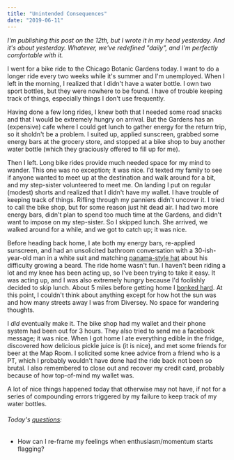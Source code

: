 ```yaml
---
title: "Unintended Consequences"
date: "2019-06-11"
---
```


_I'm publishing this post on the 12th, but I wrote it in my head yesterday. And it's about yesterday. Whatever, we've redefined "daily", and I'm perfectly comfortable with it._

I went for a bike ride to the Chicago Botanic Gardens today. I want to do a longer ride every two weeks while it's summer and I'm unemployed. When I left in the morning, I realized that I didn't have a water bottle. I own two sport bottles, but they were nowhere to be found. I have of trouble keeping track of things, especially things I don't use frequently.

Having done a few long rides, I knew both that I needed some road snacks and that I would be extremely hungry on arrival. But the Gardens has an (expensive) cafe where I could get lunch to gather energy for the return trip, so it sholdn't be a problem. I suited up, applied sunscreen, grabbed some energy bars at the grocery store, and stopped at a bike shop to buy another water bottle (which they graciously offered to fill up for me).

Then I left. Long bike rides provide much needed space for my mind to wander. This one was no exception; it was nice. I'd texted my family to see if anyone wanted to meet up at the destination and walk around for a bit, and my step-sister volunteered to meet me. On landing I put on regular (modest) shorts and realized that I didn't have my wallet. I have trouble of keeping track of things. Rifling through my panniers didn't uncover it. I tried to call the bike shop, but for some reason just hit dead air. I had two more energy bars, didn't plan to spend too much time at the Gardens, and didn't want to impose on my step-sister. So I skipped lunch. She arrived, we walked around for a while, and we got to catch up; it was nice.

Before heading back home, I ate both my energy bars, re-applied sunscreen, and had an unsolicited bathroom conversation with a 30-ish-year-old man in a white suit and matching [panama-style hat](https://duckduckgo.com/?q=panama-style+hat&atb=v1-1&iar=images&iax=images&ia=images) about his difficulty growing a beard. The ride home wasn't fun. I haven't been riding a lot and my knee has been acting up, so I've been trying to take it easy. It was acting up, and I was also extremely hungry because I'd foolishly decided to skip lunch. About 5 miles before getting home I [bonked hard](https://en.wikipedia.org/wiki/Hitting_the_wall). At this point, I couldn't think about anything except for how hot the sun was and how many streets away I was from Diversey. No space for wandering thoughts.

I _did_ eventually make it. The bike shop had my wallet and their phone system had been out for 3 hours. They also tried to send me a facebook message; it was nice. When I got home I ate everything edible in the fridge, discovered how delicious pickle juice is (it is nice), and met some friends for beer at the Map Room. I solicited some knee advice from a friend who is a PT, which I probably wouldn't have done had the ride back not been so brutal. I also remembered to close out and recover my credit card, probably because of how top-of-mind my wallet was.

A lot of nice things happened today that otherwise may not have, if not for a series of compounding errors triggered by my failure to keep track of my water bottles.

<aside>
  <h6>Today's <a href="/blog/19/06/refining-questions/">questions</a>:</h6>
  <ul>
    <li>How can I re-frame my feelings when enthusiasm/momentum starts flagging?</li>
  </ul>
</aside>
